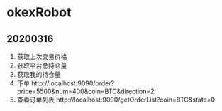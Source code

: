 # okexRobot
## 20200316
1. 获取上次交易价格
2. 获取平台总持仓量
3. 获取我的持仓量
4. 下单 http://localhost:9090/order?price=5500&num=400&coin=BTC&direction=2
5. 查看订单列表 http://localhost:9090/getOrderList?coin=BTC&state=0
